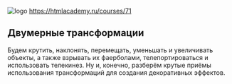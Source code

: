![logo](https://assets.htmlacademy.ru/img/achievements/courses/dynamic/71.v2.svg "logo")
https://htmlacademy.ru/courses/71
## Двумерные трансформации

Будем крутить, наклонять, перемещать, уменьшать и увеличивать объекты, а также взрывать их фаерболами, телепортироваться и использовать телекинез. Ну и, конечно, разберём крутые приёмы использования трансформаций для создания декоративных эффектов.
